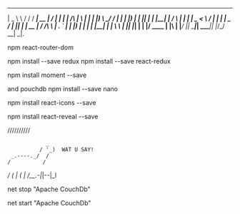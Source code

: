 
  ______     __   _____ _____  _____ _____ _    _          _   _ 
 |  _ \ \   / /  / ____|  __ \|_   _/ ____| |  | |   /\   | \ | |
 | |_) \ \_/ /  | |  __| |__) | | || |    | |__| |  /  \  |  \| |
 |  _ < \   /   | | |_ |  _  /  | || |    |  __  | / /\ \ | . ` |
 | |_) | | |    | |__| | | \ \ _| || |____| |  | |/ ____ \| |\  |
 |____/  |_|     \_____|_|  \_\_____\_____|_|  |_/_/    \_\_| \_|.
                                                                 
                                                                 

npm react-router-dom

npm install --save redux
npm install --save react-redux

npm install moment --save 

and pouchdb
npm install --save nano



npm install react-icons --save

npm install react-reveal --save

//////////



                _
              / '_)  WAT U SAY!
     _.----._/  /
    /          /
  _/  (   | ( |
 /__.-|_|--|_l


 net stop "Apache CouchDb"

 net start "Apache CouchDb"